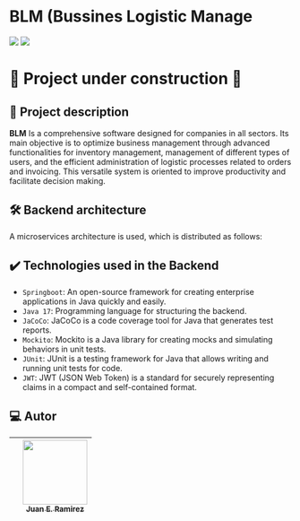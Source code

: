 ﻿<h1 align="left"> BLM (Bussines Logistic Manage</h1>
 <p align="left">
   <img src="https://img.shields.io/badge/STATUS-EN%20DESAROLLO-green">
   <img src="https://img.shields.io/github/stars/esteban2505J/BLM?color=orange"
 </p>

 <h1 align="left">
  🚧 Project under construction 🚧</h1>
   <p></p>

## 📝 Project description
<p>


**BLM** 
  Is a comprehensive software designed for companies in all sectors. Its main objective is to optimize business management through advanced functionalities for inventory management, management of different types of users, and the efficient administration of logistic processes related to orders and invoicing. This versatile system is oriented to improve productivity and facilitate decision making.

</p>



## 🛠️ Backend architecture
A microservices architecture is used, which is distributed as follows:



## ✔️ Technologies used in the Backend
- `Springboot`: An open-source framework for creating enterprise applications in Java quickly and easily.
- `Java 17`: Programming language for structuring the backend.
- `JaCoCo`: JaCoCo is a code coverage tool for Java that generates test reports.
- `Mockito`: Mockito is a Java library for creating mocks and simulating behaviors in unit tests.
- `JUnit`: JUnit is a testing framework for Java that allows writing and running unit tests for code.
- `JWT`: JWT (JSON Web Token) is a standard for securely representing claims in a compact and self-contained format.


## 💻 Autor

| | [<img src="https://avatars.githubusercontent.com/u/114635275?v=4" width=115><br><sub>Juan E. Ramirez</sub>](https://github.com/esteban2505j)
| :---: | :---: |



